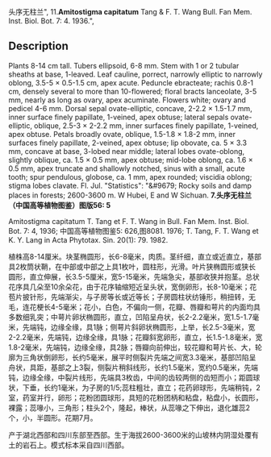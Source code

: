 头序无柱兰",
11.**Amitostigma capitatum** Tang & F. T. Wang Bull. Fan Mem. Inst. Biol. Bot. 7: 4. 1936.",

## Description
Plants 8-14 cm tall. Tubers ellipsoid, 6-8 mm. Stem with 1 or 2 tubular sheaths at base, 1-leaved. Leaf cauline, porrect, narrowly elliptic to narrowly oblong, 3.5-5 × 0.5-1.5 cm, apex acute. Peduncle ebracteate; rachis 0.8-1 cm, densely several to more than 10-flowered; floral bracts lanceolate, 3-5 mm, nearly as long as ovary, apex acuminate. Flowers white; ovary and pedicel 4-6 mm. Dorsal sepal ovate-elliptic, concave, 2-2.2 × 1.5-1.7 mm, inner surface finely papillate, 1-veined, apex obtuse; lateral sepals ovate-elliptic, oblique, 2.5-3 × 2-2.2 mm, inner surfaces finely papillate, 1-veined, apex obtuse. Petals broadly ovate, oblique, 1.5-1.8 × 1.8-2 mm, inner surfaces finely papillate, 2-veined, apex obtuse; lip obovate, ca. 5 × 3.3 mm, concave at base, 3-lobed near middle; lateral lobes ovate-oblong, slightly oblique, ca. 1.5 × 0.5 mm, apex obtuse; mid-lobe oblong, ca. 1.6 × 0.5 mm, apex truncate and shallowly notched, sinus with a small, acute tooth; spur pendulous, globose, ca. 1 mm, apex rounded; viscidia oblong; stigma lobes clavate. Fl. Jul.
  "Statistics": "&amp;#9679; Rocky soils and damp places in forests; 2600-3600 m. W Hubei, E and W Sichuan.
**7.头序无柱兰（中国高等植物图鉴）图版56: 5**

Amitostigma capitatum T. Tang et F. T. Wang in Bull. Fan Mem. Inst. Biol. Bot. 7: 4, 1936; 中国高等植物图鉴5: 626,图8081. 1976; T. Tang, F. T. Wang et K. Y. Lang in Acta Phytotax. Sin. 20(1): 79. 1982.

植株高8-14厘米。块茎椭圆形，长6-8毫米，肉质。茎纤细，直立或近直立，基部具2枚筒状鞘，在中部或中部之上具1枚叶，圆柱形，光滑。叶片狭椭圆形或狭长圆形，直立伸展，长3.5-5厘米，宽5-15毫米，先端急尖，基部收狭并抱茎。总状花序具几朵至10余朵花，由于花序轴缩短近呈头状，宽倒卵形，长8-10毫米；花苞片披针形，先端渐尖，与子房等长或近等长；子房圆柱状纺锤形，稍扭转，无毛，连花梗长4-5毫米；花小，白色，不偏向一侧，花瓣、唇瓣和萼片的内面均具多数细乳突；中萼片卵状椭圆形，直立，凹陷呈舟状，长2-2.2毫米，宽1.5-1.7毫米，先端钝，边缘全缘，具1脉；侧萼片斜卵状椭圆形，上举，长2.5-3毫米，宽2-2.2毫米，先端钝，边缘全缘，具1脉；花瓣斜宽卵形，直立，长1.5-1.8毫米，宽1.8-2毫米，先端钝，边缘全缘，具2脉；唇瓣向前伸出，较花瓣和萼片长、大，轮廓为三角状倒卵形，长约5毫米，展平时侧裂片先端之间宽3.3毫米，基部凹陷呈舟状，具距，基部之上3裂，侧裂片稍斜线形，长约1.5毫米，宽约0.5毫米，先端钝，边缘全缘，中裂片线形，先端具3枚齿，中间的齿较两侧的齿短而小；距圆球状，下垂，长约1毫米，为子房的1/5;蕊柱粗壮，直立；花药卵球形，先端稍钝，2室，药室并行，卵形；花粉团圆球形，具短的花粉团柄和粘盘，粘盘小，长圆形，裸露；蕊喙小，三角形；柱头2个，隆起，棒状，从蕊喙之下伸出，退化雄蕊2个，小，半圆形。花期7月。

产于湖北西部和四川东部至西部。生于海拔2600-3600米的山坡林内阴湿处覆有土的岩石上。模式标本采自四川西部。
